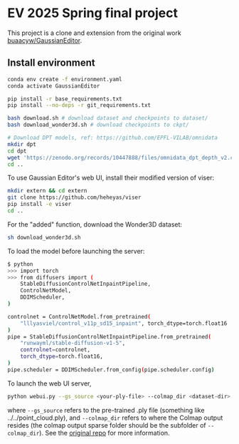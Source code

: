 # EV 2025 Spring final project

This project is a clone and extension from the original work [buaacyw/GaussianEditor](https://github.com/buaacyw/GaussianEditor).

## Install environment
```bash
conda env create -f environment.yaml
conda activate GaussianEditor

pip install -r base_requirements.txt
pip install --no-deps -r git_requirements.txt

bash download.sh # download dataset and checkpoints to dataset/
bash download_wonder3d.sh # download checkpoints to ckpt/

# Download DPT models, ref: https://github.com/EPFL-VILAB/omnidata
mkdir dpt
cd dpt
wget 'https://zenodo.org/records/10447888/files/omnidata_dpt_depth_v2.ckpt?download=1'
cd ..
```

To use Gaussian Editor's web UI, install their modified version of viser:
```bash
mkdir extern && cd extern
git clone https://github.com/heheyas/viser 
pip install -e viser
cd ..
```
For the "added" function, download the Wonder3D dataset:
```bash
sh download_wonder3d.sh
```

To load the model before launching the server: 
```bash
$ python
>>> import torch
>>> from diffusers import (
    StableDiffusionControlNetInpaintPipeline,
    ControlNetModel,
    DDIMScheduler,
)

controlnet = ControlNetModel.from_pretrained(
    "lllyasviel/control_v11p_sd15_inpaint", torch_dtype=torch.float16
)
pipe = StableDiffusionControlNetInpaintPipeline.from_pretrained(
    "runwayml/stable-diffusion-v1-5",
    controlnet=controlnet,
    torch_dtype=torch.float16,
)
pipe.scheduler = DDIMScheduler.from_config(pipe.scheduler.config)
```

To launch the web UI server, 
```bash
python webui.py --gs_source <your-ply-file> --colmap_dir <dataset-dir>
```
where `--gs_source` refers to the pre-trained .ply file (something like ../../point_cloud.ply), and `--colmap_dir` refers to where the Colmap output resides (the colmap output sparse folder should be the subfolder of `--colmap_dir`).
See the [original repo](https://github.com/buaacyw/GaussianEditor/blob/master/docs/webui.md) for more information.
